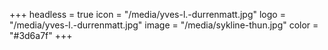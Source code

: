 +++
headless = true
icon = "/media/yves-l.-durrenmatt.jpg"
logo = "/media/yves-l.-durrenmatt.jpg"
image = "/media/sykline-thun.jpg"
color = "#3d6a7f"
+++
